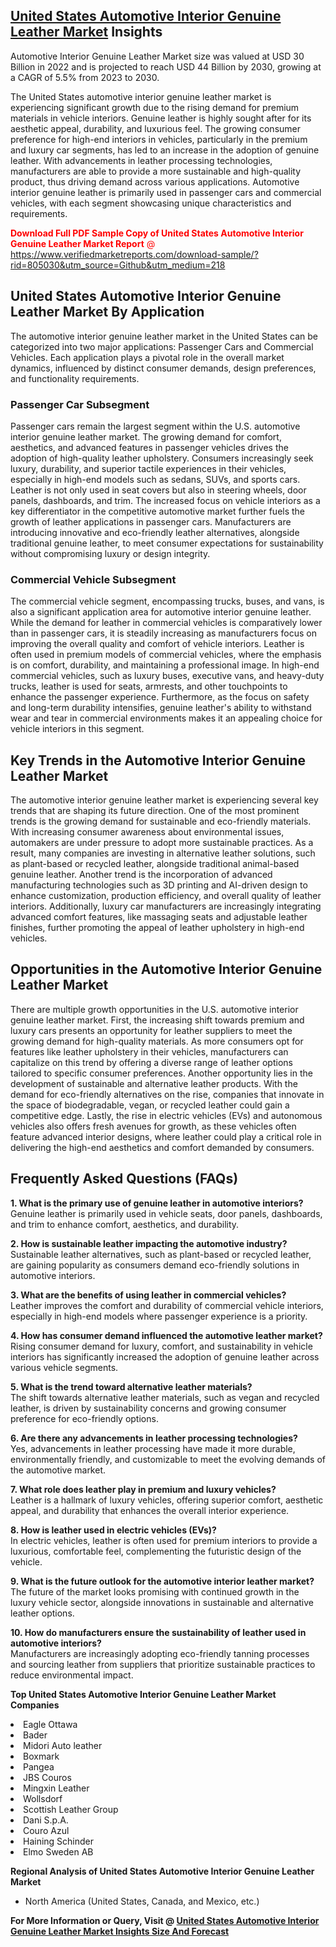 <h2><a href="https://www.verifiedmarketreports.com/download-sample/?rid=805030&amp;utm_source=Github&amp;utm_medium=218" target="_blank">United States Automotive Interior Genuine Leather Market</a> Insights</h2><p>Automotive Interior Genuine Leather Market size was valued at USD 30 Billion in 2022 and is projected to reach USD 44 Billion by 2030, growing at a CAGR of 5.5% from 2023 to 2030.</p><p><p>The United States automotive interior genuine leather market is experiencing significant growth due to the rising demand for premium materials in vehicle interiors. Genuine leather is highly sought after for its aesthetic appeal, durability, and luxurious feel. The growing consumer preference for high-end interiors in vehicles, particularly in the premium and luxury car segments, has led to an increase in the adoption of genuine leather. With advancements in leather processing technologies, manufacturers are able to provide a more sustainable and high-quality product, thus driving demand across various applications. Automotive interior genuine leather is primarily used in passenger cars and commercial vehicles, with each segment showcasing unique characteristics and requirements. <p><span class=""><span style="color: #ff0000;"><strong>Download Full PDF Sample Copy of United States Automotive Interior Genuine Leather Market Report</strong> @ </span><a href="https://www.verifiedmarketreports.com/download-sample/?rid=805030&amp;utm_source=Github&amp;utm_medium=218" target="_blank">https://www.verifiedmarketreports.com/download-sample/?rid=805030&amp;utm_source=Github&amp;utm_medium=218</a></span></p></p> <h2>United States Automotive Interior Genuine Leather Market By Application</h2> <p>The automotive interior genuine leather market in the United States can be categorized into two major applications: Passenger Cars and Commercial Vehicles. Each application plays a pivotal role in the overall market dynamics, influenced by distinct consumer demands, design preferences, and functionality requirements.</p> <h3>Passenger Car Subsegment</h3> <p>Passenger cars remain the largest segment within the U.S. automotive interior genuine leather market. The growing demand for comfort, aesthetics, and advanced features in passenger vehicles drives the adoption of high-quality leather upholstery. Consumers increasingly seek luxury, durability, and superior tactile experiences in their vehicles, especially in high-end models such as sedans, SUVs, and sports cars. Leather is not only used in seat covers but also in steering wheels, door panels, dashboards, and trim. The increased focus on vehicle interiors as a key differentiator in the competitive automotive market further fuels the growth of leather applications in passenger cars. Manufacturers are introducing innovative and eco-friendly leather alternatives, alongside traditional genuine leather, to meet consumer expectations for sustainability without compromising luxury or design integrity.</p> <h3>Commercial Vehicle Subsegment</h3> <p>The commercial vehicle segment, encompassing trucks, buses, and vans, is also a significant application area for automotive interior genuine leather. While the demand for leather in commercial vehicles is comparatively lower than in passenger cars, it is steadily increasing as manufacturers focus on improving the overall quality and comfort of vehicle interiors. Leather is often used in premium models of commercial vehicles, where the emphasis is on comfort, durability, and maintaining a professional image. In high-end commercial vehicles, such as luxury buses, executive vans, and heavy-duty trucks, leather is used for seats, armrests, and other touchpoints to enhance the passenger experience. Furthermore, as the focus on safety and long-term durability intensifies, genuine leather's ability to withstand wear and tear in commercial environments makes it an appealing choice for vehicle interiors in this segment.</p> <h2>Key Trends in the Automotive Interior Genuine Leather Market</h2> <p>The automotive interior genuine leather market is experiencing several key trends that are shaping its future direction. One of the most prominent trends is the growing demand for sustainable and eco-friendly materials. With increasing consumer awareness about environmental issues, automakers are under pressure to adopt more sustainable practices. As a result, many companies are investing in alternative leather solutions, such as plant-based or recycled leather, alongside traditional animal-based genuine leather. Another trend is the incorporation of advanced manufacturing technologies such as 3D printing and AI-driven design to enhance customization, production efficiency, and overall quality of leather interiors. Additionally, luxury car manufacturers are increasingly integrating advanced comfort features, like massaging seats and adjustable leather finishes, further promoting the appeal of leather upholstery in high-end vehicles.</p> <h2>Opportunities in the Automotive Interior Genuine Leather Market</h2> <p>There are multiple growth opportunities in the U.S. automotive interior genuine leather market. First, the increasing shift towards premium and luxury cars presents an opportunity for leather suppliers to meet the growing demand for high-quality materials. As more consumers opt for features like leather upholstery in their vehicles, manufacturers can capitalize on this trend by offering a diverse range of leather options tailored to specific consumer preferences. Another opportunity lies in the development of sustainable and alternative leather products. With the demand for eco-friendly alternatives on the rise, companies that innovate in the space of biodegradable, vegan, or recycled leather could gain a competitive edge. Lastly, the rise in electric vehicles (EVs) and autonomous vehicles also offers fresh avenues for growth, as these vehicles often feature advanced interior designs, where leather could play a critical role in delivering the high-end aesthetics and comfort demanded by consumers.</p> <h2>Frequently Asked Questions (FAQs)</h2> <p><b>1. What is the primary use of genuine leather in automotive interiors?</b><br> Genuine leather is primarily used in vehicle seats, door panels, dashboards, and trim to enhance comfort, aesthetics, and durability.</p> <p><b>2. How is sustainable leather impacting the automotive industry?</b><br> Sustainable leather alternatives, such as plant-based or recycled leather, are gaining popularity as consumers demand eco-friendly solutions in automotive interiors.</p> <p><b>3. What are the benefits of using leather in commercial vehicles?</b><br> Leather improves the comfort and durability of commercial vehicle interiors, especially in high-end models where passenger experience is a priority.</p> <p><b>4. How has consumer demand influenced the automotive leather market?</b><br> Rising consumer demand for luxury, comfort, and sustainability in vehicle interiors has significantly increased the adoption of genuine leather across various vehicle segments.</p> <p><b>5. What is the trend toward alternative leather materials?</b><br> The shift towards alternative leather materials, such as vegan and recycled leather, is driven by sustainability concerns and growing consumer preference for eco-friendly options.</p> <p><b>6. Are there any advancements in leather processing technologies?</b><br> Yes, advancements in leather processing have made it more durable, environmentally friendly, and customizable to meet the evolving demands of the automotive market.</p> <p><b>7. What role does leather play in premium and luxury vehicles?</b><br> Leather is a hallmark of luxury vehicles, offering superior comfort, aesthetic appeal, and durability that enhances the overall interior experience.</p> <p><b>8. How is leather used in electric vehicles (EVs)?</b><br> In electric vehicles, leather is often used for premium interiors to provide a luxurious, comfortable feel, complementing the futuristic design of the vehicle.</p> <p><b>9. What is the future outlook for the automotive interior leather market?</b><br> The future of the market looks promising with continued growth in the luxury vehicle sector, alongside innovations in sustainable and alternative leather options.</p> <p><b>10. How do manufacturers ensure the sustainability of leather used in automotive interiors?</b><br> Manufacturers are increasingly adopting eco-friendly tanning processes and sourcing leather from suppliers that prioritize sustainable practices to reduce environmental impact.</p> </p><p><strong>Top United States Automotive Interior Genuine Leather Market Companies</strong></p><div data-test-id=""><p><li>Eagle Ottawa</li><li> Bader</li><li> Midori Auto leather</li><li> Boxmark</li><li> Pangea</li><li> JBS Couros</li><li> Mingxin Leather</li><li> Wollsdorf</li><li> Scottish Leather Group</li><li> Dani S.p.A.</li><li> Couro Azul</li><li> Haining Schinder</li><li> Elmo Sweden AB</li></p><div><strong>Regional Analysis of&nbsp;United States Automotive Interior Genuine Leather Market</strong></div><ul><li dir="ltr"><p dir="ltr">North America&nbsp;(United States, Canada, and Mexico, etc.)</p></li></ul><p><strong>For More Information or Query, Visit @&nbsp;</strong><strong><a href="https://www.verifiedmarketreports.com/product/automotive-interior-genuine-leather-market/?utm_source=Github&amp;utm_medium=218" target="_blank">United States Automotive Interior Genuine Leather Market Insights Size And Forecast</a></strong></p></div>
